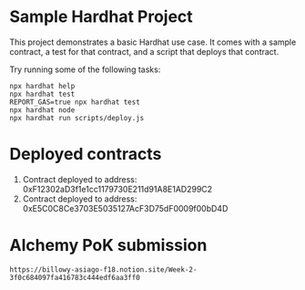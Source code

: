 # Sample Hardhat Project

This project demonstrates a basic Hardhat use case. It comes with a sample contract, a test for that contract, and a script that deploys that contract.

Try running some of the following tasks:

```shell
npx hardhat help
npx hardhat test
REPORT_GAS=true npx hardhat test
npx hardhat node
npx hardhat run scripts/deploy.js
```

# Deployed contracts

1. Contract deployed to address: 0xF12302aD3f1e1cc1179730E211d91A8E1AD299C2
2. Contract deployed to address: 0xE5C0C8Ce3703E5035127AcF3D75dF0009f00bD4D

# Alchemy PoK submission
```
https://billowy-asiago-f18.notion.site/Week-2-3f0c684097fa416783c444edf6aa3ff0
```